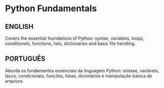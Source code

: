 # Python Fundamentals

## ENGLISH

Covers the essential foundations of Python: syntax, variables, loops, conditionals, functions, lists, dictionaries and basic file handling.

## PORTUGUÊS

Aborda os fundamentos essenciais da linguagem Python: sintaxe, variáveis, laços, condicionais, funções, listas, dicionários e manipulação básica de arquivos.
